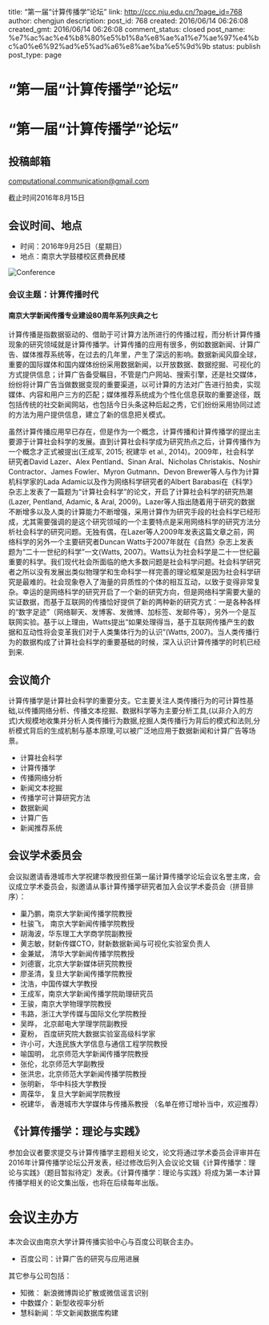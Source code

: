 title: “第一届“计算传播学”论坛”
link: http://ccc.nju.edu.cn/?page_id=768
author: chengjun
description: 
post_id: 768
created: 2016/06/14 06:26:08
created_gmt: 2016/06/14 06:26:08
comment_status: closed
post_name: %e7%ac%ac%e4%b8%80%e5%b1%8a%e8%ae%a1%e7%ae%97%e4%bc%a0%e6%92%ad%e5%ad%a6%e8%ae%ba%e5%9d%9b
status: publish
post_type: page

# “第一届“计算传播学”论坛”

# “第一届“计算传播学”论坛”

## 投稿邮箱

computational.communication@gmail.com

截止时间2016年8月15日

## 会议时间、地点

  * 时间：2016年9月25日（星期日）
  * 地点：南京大学鼓楼校区费彝民楼

![Conference](/wp-content/uploads/2016/06/Conference.jpg)

### 会议主题：计算传播时代

#### 南京大学新闻传播专业建设80周年系列庆典之七

计算传播是指数据驱动的、借助于可计算方法所进行的传播过程，而分析计算传播现象的研究领域就是计算传播学。计算传播的应用有很多，例如数据新闻、计算广告、媒体推荐系统等，在过去的几年里，产生了深远的影响。数据新闻风靡全球，重要的国际媒体和国内媒体纷纷采用数据新闻，以开放数据、数据挖掘、可视化的方式提供信息；计算广告备受瞩目，不管是门户网站、搜索引擎，还是社交媒体，纷纷将计算广告当做数据变现的重要渠道，以可计算的方法对广告进行拍卖，实现媒体、内容和用户三方的匹配；媒体推荐系统成为个性化信息获取的重要途径，既包括传统的社交新闻网站，也包括今日头条这种后起之秀，它们纷纷采用协同过滤的方法为用户提供信息，建立了新的信息把关模式。

虽然计算传播应用早已存在，但是作为一个概念，计算传播和计算传播学的提出主要源于计算社会科学的发展。直到计算社会科学成为研究热点之后，计算传播作为一个概念才正式被提出(王成军, 2015; 祝建华 et al., 2014)。2009年，社会科学研究者David Lazer、Alex Pentland、Sinan Aral、Nicholas Christakis、Noshir Contractor、James Fowler、Myron Gutmann、Devon Brewer等人与作为计算机科学家的Lada Adamic以及作为网络科学研究者的Albert Barabasi在《科学》杂志上发表了一篇题为“计算社会科学”的论文，开启了计算社会科学的研究热潮(Lazer, Pentland, Adamic, & Aral, 2009)。Lazer等人指出随着用于研究的数据不断增多以及人类的计算能力不断增强，采用计算作为研究手段的社会科学已经形成，尤其需要强调的是这个研究领域的一个主要特点是采用网络科学的研究方法分析社会科学的研究问题。无独有偶，在Lazer等人2009年发表这篇文章之前，网络科学的另外一个主要研究者Duncan Watts于2007年就在《自然》杂志上发表题为“二十一世纪的科学”一文(Watts, 2007)。Watts认为社会科学是二十一世纪最重要的科学。我们现代社会所面临的绝大多数问题是社会科学问题。社会科学研究者之所以没有发展出类似物理学和生命科学一样完善的理论框架是因为社会科学研究是最难的。社会现象卷入了海量的异质性的个体的相互互动，以致于变得非常复杂。幸运的是网络科学的研究开启了一个新的研究方向，但是网络科学需要大量的实证数据，而基于互联网的传播恰好提供了新的两种新的研究方式：一是各种各样的“数字足迹”（网络聊天、发博客、发微博、加标签、发邮件等），另外一个是互联网实验。基于以上理由，Watts提出“如果处理得当，基于互联网传播产生的数据和互动性将会变革我们对于人类集体行为的认识”(Watts, 2007)。当人类传播行为的数据构成了计算社会科学的重要基础的时候，深入认识计算传播学的时机已经到来.

## 会议简介

计算传播学是计算社会科学的重要分支。它主要关注人类传播行为的可计算性基础,以传播网络分析、传播文本挖掘、数据科学等为主要分析工具,(以非介入的方式)大规模地收集并分析人类传播行为数据,挖掘人类传播行为背后的模式和法则,分析模式背后的生成机制与基本原理,可以被广泛地应用于数据新闻和计算广告等场景。

  * 计算社会科学
  * 计算传播学
  * 传播网络分析
  * 新闻文本挖掘
  * 传播学可计算研究方法
  * 数据新闻
  * 计算广告
  * 新闻推荐系统

## 会议学术委员会

会议拟邀请香港城市大学祝建华教授担任第一届计算传播学论坛会议名誉主席，会议成立学术委员会，拟邀请从事计算传播学研究者加入会议学术委员会（拼音排序）：

  * 巢乃鹏，南京大学新闻传播学院教授
  * 杜骏飞， 南京大学新闻传播学院教授
  * 胡海波，华东理工大学商学院副教授
  * 黄志敏，财新传媒CTO，财新数据新闻与可视化实验室负责人
  * 金兼斌， 清华大学新闻传播学院教授
  * 刘德寰，北京大学新媒体研究院教授
  * 廖圣清，复旦大学新闻传播学院教授
  * 沈浩，中国传媒大学教授
  * 王成军，南京大学新闻传播学院助理研究员
  * 王骏，南京大学物理学院教授
  * 韦路，浙江大学传媒与国际文化学院教授
  * 吴晔， 北京邮电大学理学院副教授
  * 夏粉， 百度研究院大数据实验室高级科学家
  * 许小可，大连民族大学信息与通信工程学院教授
  * 喻国明， 北京师范大学新闻传播学院教授
  * 张伦，北京师范大学副教授
  * 张洪忠，北京师范大学新闻传播学院教授
  * 张明新， 华中科技大学教授
  * 周葆华， 复旦大学新闻学院教授
  * 祝建华， 香港城市大学媒体与传播系教授 （名单在修订增补当中，欢迎推荐）

## 《计算传播学：理论与实践》

参加会议者要求提交与计算传播学主题相关论文，论文将通过学术委员会评审并在2016年计算传播学论坛公开发表，经过修改后列入会议论文辑《计算传播学：理论与实践》（题目暂拟待定）发表。《计算传播学：理论与实践》将成为第一本计算传播学相关的论文集出版，也将在后续每年出版。

# 会议主办方

本次会议由南京大学计算传播实验中心与百度公司联合主办。

  * 百度公司：计算广告的研究与应用进展

其它参与公司包括：

  * 知微： 新浪微博舆论扩散或微信谣言识别
  * 中数媒介：新型收视率分析
  * 慧科新闻：华文新闻数据库构建